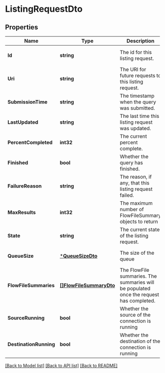# ListingRequestDto

## Properties
Name | Type | Description | Notes
------------ | ------------- | ------------- | -------------
**Id** | **string** | The id for this listing request. | [optional] [default to null]
**Uri** | **string** | The URI for future requests to this listing request. | [optional] [default to null]
**SubmissionTime** | **string** | The timestamp when the query was submitted. | [optional] [default to null]
**LastUpdated** | **string** | The last time this listing request was updated. | [optional] [default to null]
**PercentCompleted** | **int32** | The current percent complete. | [optional] [default to null]
**Finished** | **bool** | Whether the query has finished. | [optional] [default to null]
**FailureReason** | **string** | The reason, if any, that this listing request failed. | [optional] [default to null]
**MaxResults** | **int32** | The maximum number of FlowFileSummary objects to return | [optional] [default to null]
**State** | **string** | The current state of the listing request. | [optional] [default to null]
**QueueSize** | [***QueueSizeDto**](QueueSizeDTO.md) | The size of the queue | [optional] [default to null]
**FlowFileSummaries** | [**[]FlowFileSummaryDto**](FlowFileSummaryDTO.md) | The FlowFile summaries. The summaries will be populated once the request has completed. | [optional] [default to null]
**SourceRunning** | **bool** | Whether the source of the connection is running | [optional] [default to null]
**DestinationRunning** | **bool** | Whether the destination of the connection is running | [optional] [default to null]

[[Back to Model list]](../pkg/nifi/README.md#documentation-for-models) [[Back to API list]](../pkg/nifi/README.md#documentation-for-api-endpoints) [[Back to README]](../pkg/nifi/README.md)


